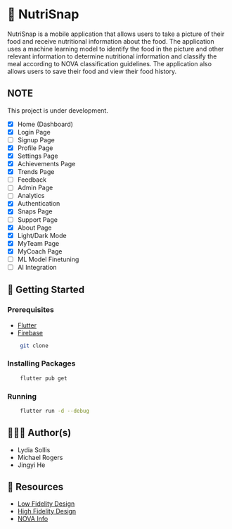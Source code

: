 # 🥕 NutriSnap

NutriSnap is a mobile application that allows users to take a picture of their food and receive nutritional information about the food. The application uses a machine learning model to identify the food in the picture and other relevant information to determine nutritional information and classify the meal according to NOVA classification guidelines. The application also allows users to save their food and view their food history.

## NOTE

This project is under development.

- [x] Home (Dashboard)
- [x] Login Page
- [ ] Signup Page
- [X] Profile Page
- [x] Settings Page
- [x] Achievements Page
- [x] Trends Page
- [ ] Feedback
- [ ] Admin Page
- [ ] Analytics
- [x] Authentication
- [X] Snaps Page
- [ ] Support Page
- [X] About Page
- [x] Light/Dark Mode
- [X] MyTeam Page
- [X] MyCoach Page
- [ ] ML Model Finetuning
- [ ] AI Integration

## 🔰 Getting Started

### Prerequisites

-   [Flutter](https://flutter.dev/docs/get-started/install)
-   [Firebase](https://firebase.google.com/docs/flutter/setup)

```bash
    git clone
```

### Installing Packages

```bash
    flutter pub get
```

### Running

```bash
    flutter run -d --debug
```

## 👨🏽‍💻 Author(s)
- Lydia Sollis
- Michael Rogers
- Jingyi He

## 🔗 Resources
- [Low Fidelity Design](https://docs.google.com/presentation/d/1swTvlpVngwmYhBFuTyEEZ15wZF6iSE6fU5ZHo9tJjZs/edit#slide=id.g27c8c4100e4_0_11)
- [High Fidelity Design](https://www.figma.com/file/AmQ06V53LeGerZum8HGeom/NutriSnap-Hi-Fidelity?type=design&node-id=0-1&mode=design&t=XdDjQXE4UsTm2mkW-0)
- [NOVA Info](https://www.fao.org/3/ca5644en/ca5644en.pdf)

